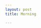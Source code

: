 ```yaml
---
layout: post
title: Morning

---
```

<amp-img width="600" height="300" layout="responsive" src="/assets/images/chicago-illinois.jpg"></amp-img>
